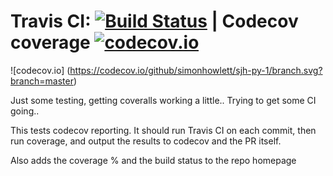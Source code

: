 # Travis CI: [![Build Status](https://travis-ci.org/simonhowlett/sjh-py-1.svg?branch=master)](https://travis-ci.org/simonhowlett/sjh-py-1) | Codecov coverage [![codecov.io](https://codecov.io/github/simonhowlett/sjh-py-1/coverage.svg?branch=master)](https://codecov.io/github/simonhowlett/sjh-py-1?branch=master)

![codecov.io]
(https://codecov.io/github/simonhowlett/sjh-py-1/branch.svg?branch=master)

Just some testing, getting coveralls working a little..
Trying to get some CI going..

This tests codecov reporting. It should run Travis CI on each commit,
then run coverage, and output the results to codecov and the PR itself.

Also adds the coverage % and the build status to the repo homepage

